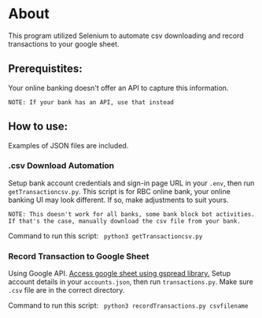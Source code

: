 # About
This program utilized Selenium to automate csv downloading and record transactions to your google sheet. 

## Prerequistites:
Your online banking doesn't offer an API to capture this information.

```NOTE: If your bank has an API, use that instead```

## How to use:
Examples of JSON files are included.

### .csv Download Automation
Setup bank account credentials and sign-in page URL in your `.env`, then run `getTransactioncsv.py`.
This script is for RBC online bank, your online banking UI may look different. If so, make adjustments to suit yours. 

```NOTE: This doesn't work for all banks, some bank block bot activities. If that's the case, manually download the csv file from your bank. ```

Command to run this script:
``` python3 getTransactioncsv.py```

### Record Transaction to Google Sheet
Using Google API. [Access google sheet using gspread library.](https://docs.gspread.org/en/v5.10.0/)
Setup account details in your `accounts.json`, then run `transactions.py`.
Make sure `.csv` file are in the correct directory.

Command to run this script:
``` python3 recordTransactions.py csvfilename```